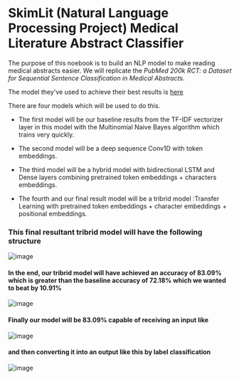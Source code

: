 # SkimLit (Natural Language Processing Project) Medical Literature Abstract Classifier

The purpose of this noebook is to build an NLP model to make reading medical abstracts easier. We will replicate the *PubMed 200k RCT: a Dataset for Sequential Sentence Classification in Medical Abstracts*. 

The model they've used to achieve their best results is [here](https://arxiv.org/pdf/1612.05251.pdf)

There are four models which will be used to do this.

* The first model will be our baseline results from the TF-IDF vectorizer layer in this model with the Multinomial Naive Bayes algorithm which trains very quickly.

* The second model will be a deep sequence Conv1D with token embeddings.
* The third model will be a hybrid model with bidirectional LSTM and Dense layers combining pretrained token embeddings + characters embeddings.

* The fourth and our final result model will be a tribrid model :Transfer Learning with pretrained token embeddings + character embeddings + positional embeddings.

### This final resultant tribrid model will have the following structure

![image](https://user-images.githubusercontent.com/86077149/148389516-fc20445a-8cc0-4391-8245-93f00d6e9504.png)

#### In the end, our tribrid model will have achieved an accuracy of 83.09% which is greater than the baseline accuracy of 72.18% which we wanted to beat by 10.91%

![image](https://user-images.githubusercontent.com/86077149/148389457-002a0027-cd17-4ed2-b9e8-82c5bd18d632.png)

#### Finally our model will be 83.09% capable of receiving an input like 

![image](https://user-images.githubusercontent.com/86077149/148389792-ea4362c4-3585-4376-8c4e-307d922a7ca2.png)

#### and then converting it into an output like this by label classification

![image](https://user-images.githubusercontent.com/86077149/148389899-c4e45d37-ee75-467f-b52c-de0d519defbb.png)


